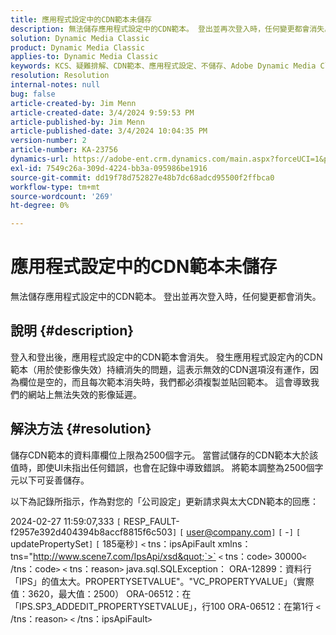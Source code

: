 ```yaml
---
title: 應用程式設定中的CDN範本未儲存
description: 無法儲存應用程式設定中的CDN範本。 登出並再次登入時，任何變更都會消失。
solution: Dynamic Media Classic
product: Dynamic Media Classic
applies-to: Dynamic Media Classic
keywords: KCS、疑難排解、CDN範本、應用程式設定、不儲存、Adobe Dynamic Media Classic
resolution: Resolution
internal-notes: null
bug: false
article-created-by: Jim Menn
article-created-date: 3/4/2024 9:59:53 PM
article-published-by: Jim Menn
article-published-date: 3/4/2024 10:04:35 PM
version-number: 2
article-number: KA-23756
dynamics-url: https://adobe-ent.crm.dynamics.com/main.aspx?forceUCI=1&pagetype=entityrecord&etn=knowledgearticle&id=5085bf82-72da-ee11-904d-6045bd006268
exl-id: 7549c26a-309d-4224-bb3a-095986be1916
source-git-commit: dd19f78d752827e48b7dc68adcd95500f2ffbca0
workflow-type: tm+mt
source-wordcount: '269'
ht-degree: 0%

---
```


# 應用程式設定中的CDN範本未儲存


無法儲存應用程式設定中的CDN範本。 登出並再次登入時，任何變更都會消失。

## 說明 {#description}


登入和登出後，應用程式設定中的CDN範本會消失。 發生應用程式設定內的CDN範本（用於使影像失效）持續消失的問題，這表示無效的CDN選項沒有運作，因為欄位是空的，而且每次範本消失時，我們都必須複製並貼回範本。 這會導致我們的網站上無法失效的影像延遲。


## 解決方法 {#resolution}


儲存CDN範本的資料庫欄位上限為2500個字元。 當嘗試儲存的CDN範本大於該值時，即使UI未指出任何錯誤，也會在記錄中導致錯誤。 將範本調整為2500個字元以下可妥善儲存。



以下為記錄所指示，作為對您的「公司設定」更新請求與太大CDN範本的回應：

2024-02-27 11:59:07,333 `[` RESP_FAULT-f2957e392d404394b8accf8815f6c503`]`
`[` user@company.com`]`  `[` -`]`  `[` updatePropertySet`]`  `[` 185毫秒`]`
`<` tns：ipsApiFault xmlns：tns=&quot;http://www.scene7.com/IpsApi/xsd&quot;`>` `<` tns：code`>` 30000`<` /tns：code`>` `<` tns：reason`>` java.sql.SQLException： ORA-12899：資料行「IPS」的值太大。PROPERTYSETVALUE&quot;。&quot;VC_PROPERTYVALUE」（實際值：3620，最大值：2500） ORA-06512：在「IPS.SP3_ADDEDIT_PROPERTYSETVALUE」，行100 ORA-06512：在第1行
`<` /tns：reason`>` `<` /tns：ipsApiFault`>`
